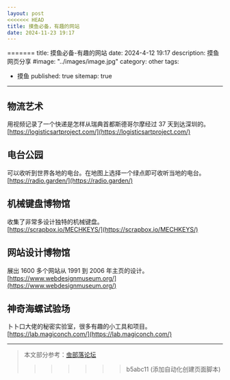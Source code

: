 ```yaml
---
layout: post
<<<<<<< HEAD
title: 摸鱼必备，有趣的网站
date: 2024-11-23 19:17
---
```

=======
title: 摸鱼必备-有趣的网站
date: 2024-4-12 19:17
description: 摸鱼网页分享
#image: "../images/image.jpg"
category: other
tags:
- 摸鱼
published: true
sitemap: true
---

## 物流艺术

用视频记录了一个快递是怎样从瑞典首都斯德哥尔摩经过 37 天到达深圳的。  
[https://logisticsartproject.com/](https://logisticsartproject.com/)

## 电台公园

可以收听到世界各地的电台。在地图上选择一个绿点即可收听当地的电台。  
[https://radio.garden/](https://radio.garden/)

## 机械键盘博物馆

收集了非常多设计独特的机械键盘。  
[https://scrapbox.io/MECHKEYS/](https://scrapbox.io/MECHKEYS/)

## 网站设计博物馆

展出 1600 多个网站从 1991 到 2006 年主页的设计。  
[https://www.webdesignmuseum.org/](https://www.webdesignmuseum.org/)

## 神奇海螺试验场

卜卜口大佬的秘密实验室，很多有趣的小工具和项目。  
[https://lab.magiconch.com/](https://lab.magiconch.com/)  

---

> 本文部分参考：[虫部落论坛](https://www.chongbuluo.com/thread-7961-1-1.html)
>>>>>>> b5abc11 (添加自动化创建页面脚本)
